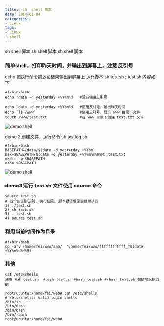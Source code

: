 ```yaml
---
title: -sh  shell 脚本
date: 2014-01-04
categories: 
- Linux
tags:
- Linux
- shell
---
```

sh  shell 脚本
sh  shell 脚本
sh  shell 脚本

<!-- more -->

### 简单shell，打印昨天时间，并输出到屏幕上，注意 反引号

echo  把执行命令的返回结果输出到屏幕上
运行脚本  sh test.sh ;  test.sh 内容如下

```
#!/bin/bash
echo 'date -d yesterday +%Y%m%d'  #没有使用反引号

echo `date -d yesterday +%Y%m%d`  #使用反引号，输出昨天时间
echo `ls /www`                    #使用反引号，显示 www 目录下文件
touch /www/test.txt               #在 www 目录下创建 test.txt 文件
```

![demo shell](/img/ubuntu/linux_command/linux_sh/sh_01.png "demo shell")

demo 2,创建文件，运行命令  sh testlog.sh

```shell
#!/bin/bash
BASEPATH=/data/$(date -d yesterday +%Y%m)
bak=$BASEPATH/$(date -d yesterday +%Y%m%d%H%M).test.txt
mkdir -p $BASEPATH
echo $BASEPATH
```

![demo shell](/img/ubuntu/linux_command/linux_sh/sh_02.png "demo shell")

### demo3  运行 test.sh 文件使用 source 命令

```shell
source test.sh 
# 四个的区别区别, 执行权限; 脚本报错后是否继续执行
1) ./test.sh
2) sh test.sh
3) . test.sh
4) source test.sh

```

### 利用当前时间作为目录

```shell
#!/bin/bash
cp -arv /home/fei/www/aaa/  "/home/fei/www/ffffffffffff_"$(date  +%Y%m%d%H%M)
```



### 其他

```shell
cat /etc/shells 
使用 #sh test.sh  #dash test.sh #bash test.sh #rbash test.sh 都是可以执行的 

root@ubuntu:/home/fei/web# cat /etc/shells 
# /etc/shells: valid login shells
/bin/sh
/bin/dash
/bin/bash
/bin/rbash
root@ubuntu:/home/fei/web# 
```



























